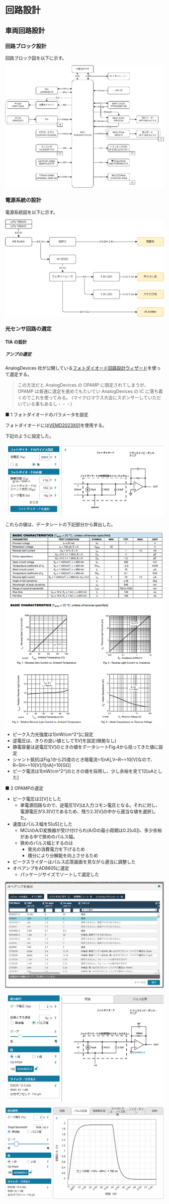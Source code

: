 # 回路設計

## 車両回路設計

### 回路ブロック設計

回路ブロック図を以下に示す。

![車両回路ブロック図](assets/img/circuit_vehicle_block.png)

### 電源系統の設計

電源系統図を以下に示す。

![車両電源系統図](assets/img/circuit_vehicle_power.png)

### 光センサ回路の選定

#### TIA の設計

##### アンプの選定

AnalogDevices 社が公開している[フォトダイオード回路設計ウィザード](https://tools.analog.com/jp/photodiode/)を使って選定する。

> この方法だと AnalogDevices の OPAMP に限定されてしまうが、OPAMP は普通に選定を進めてもたいてい AnalogDevices の IC に落ち着くのでこれを使ってみる。
> (マイクロマウス大会にスポンサーしていただいている事もあるし・・・)

■ 1 フォトダイオードのパラメータを設定

フォトダイオードには[VEMD2023X01](https://www.digikey.jp/ja/products/detail/vishay-semiconductor-opto-division/VEMD2023X01/4075873)を使用する。

下記のように設定した。

![条件の設定](assets/img/circuit-pd_select1.png)

これらの値は、データシートの下記部分から算出した。

![VEMD2023X01 datasheet](assets/img/VEMD2023X01_DS.png)

- ピーク入力光強度は1[mW/cm^2^]に設定
- 逆電圧は、きりの良い値として1[V]を設定(根拠なし)
- 静電容量は逆電圧1[V]のときの値をデータシートFig.4から拾ってきた値に設定
- シャント抵抗はFig.1から25度のとき暗電流=1[nA],V~R~=10[V]なので、R~SH~=10[V]/1[nA]=10[GΩ]
- ピーク電流は1[mW/cm^2^]のときの値を採用し、少し余裕を見て12[uAとした]

■ 2 OPAMPの選定

- ピーク電圧は2[V]とした
  - 単電源回路なので、逆電圧1[V]は入力コモン電圧となる。それに対し、電源電圧が3.3[V]であるため、残り2.3[V]の中から適当な値を選択した。
- 速度はパルス幅を5[uS]とした
  - MCUのA/D変換器が受け付けられ(A/Dの最小周期は0.2[uS])、多少余裕がある中で狭めのパルス幅。
  - 狭めのパルス幅とするのは
    - 発光の消費電力を下げるため
    - 積分により分解能を向上させるため
- ピークスライダーはパルス応答画面を見ながら適当に調整した
- オペアンプをAD8605に選定
  - パッケージサイズでソートして選定した

![OPAMPの選定画面3](assets/img/OPAMP_device_select.png)

![OPAMPの選定画面](assets/img/OPAMP_Select.png)

![OPAMPの選定画面2](assets/img/OPAMP_waveform.png)
